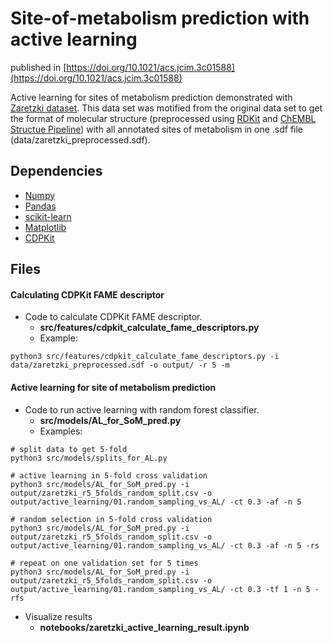 Site-of-metabolism prediction with active learning
==============================
published in [https://doi.org/10.1021/acs.jcim.3c01588](https://doi.org/10.1021/acs.jcim.3c01588)

Active learning for sites of metabolism prediction demonstrated with [Zaretzki dataset](https://doi.org/10.1021/ci400518g). This data set was motified from the original data set to get the format of molecular structure (preprocessed using [RDKit](https://www.rdkit.org/) and [ChEMBL Structue Pipeline](https://github.com/chembl/ChEMBL_Structure_Pipeline)) with all annotated sites of metabolism in one .sdf file (data/zaretzki_preprocessed.sdf). 

## Dependencies
* [Numpy](https://numpy.org/)
* [Pandas](https://github.com/pandas-dev/pandas)
* [scikit-learn](https://scikit-learn.org/stable/)
* [Matplotlib](https://matplotlib.org/)
* [CDPKit](https://cdpkit.org/)

## Files 
#### Calculating CDPKit FAME descriptor
- Code to calculate CDPKit FAME descriptor.
    - **src/features/cdpkit_calculate_fame_descriptors.py** 
    - Example: 
```commandline
python3 src/features/cdpkit_calculate_fame_descriptors.py -i data/zaretzki_preprocessed.sdf -o output/ -r 5 -m
```

#### Active learning for site of metabolism prediction
- Code to run active learning with random forest classifier. 
    - **src/models/AL_for_SoM_pred.py** 
    - Examples: 
```commandline
# split data to get 5-fold
python3 src/models/splits_for_AL.py
```

```commandline
# active learning in 5-fold cross validation
python3 src/models/AL_for_SoM_pred.py -i output/zaretzki_r5_5folds_random_split.csv -o output/active_learning/01.random_sampling_vs_AL/ -ct 0.3 -af -n 5 
```  

```commandline
# random selection in 5-fold cross validation
python3 src/models/AL_for_SoM_pred.py -i output/zaretzki_r5_5folds_random_split.csv -o output/active_learning/01.random_sampling_vs_AL/ -ct 0.3 -af -n 5 -rs
```  

```commandline
# repeat on one validation set for 5 times
python3 src/models/AL_for_SoM_pred.py -i output/zaretzki_r5_5folds_random_split.csv -o output/active_learning/01.random_sampling_vs_AL/ -ct 0.3 -tf 1 -n 5 -rfs
```

 - Visualize results
    - **notebooks/zaretzki_active_learning_result.ipynb** 

